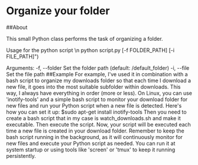 # Organize your folder

##About

This small Python class performs the task of organizing a folder. 

Usage for the python script \n
python script.py [-f FOLDER_PATH] [-i FILE_PATH]")

Arguments:
   -f, --folder    Set the folder path (default: /default_folder)
   -i, --file      Set the file path 
##Example
For example, I've used it in combination with a bash script to organize my downloads folder so that each time I download a new file, it goes into the most suitable subfolder within downloads. This way, I always have everything in order (more or less). 
On Linux, you can use 'inotify-tools' and a simple bash script to monitor your download folder for new files and run your Python script when a new file is detected. 
Here's how you can set it up:
   $sudo apt-get install inotify-tools
Then you need to create a bash script that in my case is watch_downloads.sh and make it executable. Then execute the script.
Now, your script will be executed each time a new file is created in your download folder. Remember to keep the bash script running in the background, as it will continuously monitor for new files and execute your Python script as needed. You can run it at system startup or using tools like 'screen' or 'tmux' to keep it running persistently.
